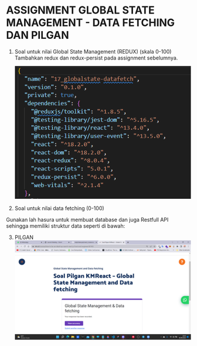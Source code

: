 # ASSIGNMENT GLOBAL STATE MANAGEMENT - DATA FETCHING DAN PILGAN

1. Soal untuk nilai Global State Management (REDUX) (skala 0-100)
   Tambahkan redux dan redux-persist pada assignment sebelumnya.

   ![image](../screenshoots/redux%20&%20redux-persist.png)

2. Soal untuk nilai data fetching (0-100)

Gunakan lah hasura untuk membuat database dan juga Restfull API sehingga memiliki struktur data seperti di bawah:

3. PILGAN
   ![image](../screenshoots/pilgan%20global%20state%20management%20and%20data%20fetching.png)
